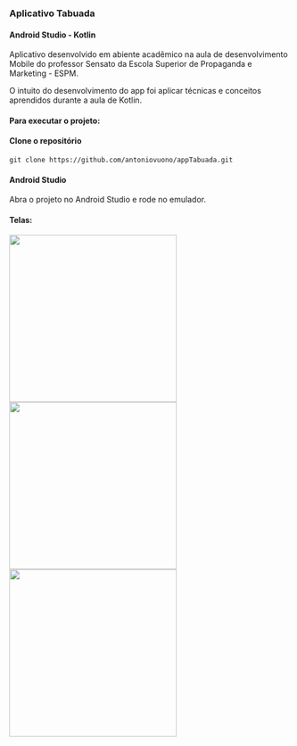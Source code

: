 <h3> Aplicativo Tabuada </h3>
<h4>Android Studio - Kotlin </h4>
<p> Aplicativo desenvolvido em abiente acadêmico na aula de desenvolvimento Mobile do professor Sensato da Escola Superior de Propaganda e Marketing - ESPM.</p>
<p> O intuito do desenvolvimento do app foi aplicar técnicas e conceitos aprendidos durante a aula de Kotlin.</p>

<h4>Para executar o projeto:</4>

<h4>Clone o repositório</h4>
<code>git clone https://github.com/antoniovuono/appTabuada.git</code>

<h4>Android Studio</h4>
<p> Abra o projeto no Android Studio e rode no emulador.</p>



<h4>Telas:</h4>
<p float="left">
  <img src="https://user-images.githubusercontent.com/7297243/110899955-bd96e480-82e0-11eb-9fa9-4bac20a16ab9.png" width="300" />
  <img src="https://user-images.githubusercontent.com/7297243/110900459-896ff380-82e1-11eb-9327-f33261226b90.png" width="300" /> 
  <img src="https://user-images.githubusercontent.com/7297243/110901282-daccb280-82e2-11eb-95dc-1fb8b26374cc.png" width="300" />
</p>


